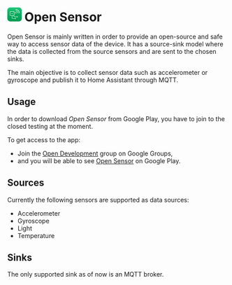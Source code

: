 # <img src="icon.png" alt="Open Sensor Icon" height="32rem" /> Open Sensor

Open Sensor is mainly written in order to provide an open-source and safe way to access sensor data of the device. It has a source-sink model where the data is collected from the source sensors and are sent to the chosen sinks.

The main objective is to collect sensor data such as accelerometer or gyroscope and publish it to Home Assistant through MQTT.

## Usage

In order to download _Open Sensor_ from Google Play, you have to join to the closed testing at the moment.

To get access to the app:

- Join the [Open Development](https://groups.google.com/g/open-development) group on Google Groups,
- and you will be able to see [Open Sensor](https://play.google.com/store/apps/details?id=com.opendevelopment.opensensor) on Google Play.

## Sources

Currently the following sensors are supported as data sources:

- Accelerometer
- Gyroscope
- Light
- Temperature

## Sinks

The only supported sink as of now is an MQTT broker.
